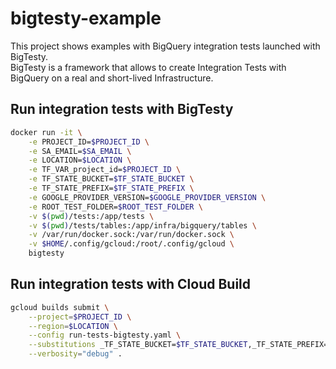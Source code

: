 # bigtesty-example

This project shows examples with BigQuery integration tests launched with BigTesty.\
BigTesty is a framework that allows to create Integration Tests with BigQuery on a real and short-lived Infrastructure.

## Run integration tests with BigTesty

```bash
docker run -it \
    -e PROJECT_ID=$PROJECT_ID \
    -e SA_EMAIL=$SA_EMAIL \
    -e LOCATION=$LOCATION \
    -e TF_VAR_project_id=$PROJECT_ID \
    -e TF_STATE_BUCKET=$TF_STATE_BUCKET \
    -e TF_STATE_PREFIX=$TF_STATE_PREFIX \
    -e GOOGLE_PROVIDER_VERSION=$GOOGLE_PROVIDER_VERSION \
    -e ROOT_TEST_FOLDER=$ROOT_TEST_FOLDER \
    -v $(pwd)/tests:/app/tests \
    -v $(pwd)/tests/tables:/app/infra/bigquery/tables \
    -v /var/run/docker.sock:/var/run/docker.sock \
    -v $HOME/.config/gcloud:/root/.config/gcloud \
    bigtesty
```

## Run integration tests with Cloud Build

```bash
gcloud builds submit \
    --project=$PROJECT_ID \
    --region=$LOCATION \
    --config run-tests-bigtesty.yaml \
    --substitutions _TF_STATE_BUCKET=$TF_STATE_BUCKET,_TF_STATE_PREFIX=$TF_STATE_PREFIX,_GOOGLE_PROVIDER_VERSION=$GOOGLE_PROVIDER_VERSION,_ROOT_TEST_FOLDER=$ROOT_TEST_FOLDER \
    --verbosity="debug" .
```